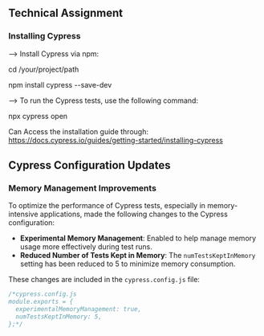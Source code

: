 ## Technical Assignment

### Installing Cypress

--> Install Cypress via npm:

cd /your/project/path

npm install cypress --save-dev

--> To run the Cypress tests, use the following command:

npx cypress open

Can Access the installation guide through:
https://docs.cypress.io/guides/getting-started/installing-cypress
## Cypress Configuration Updates

### Memory Management Improvements
To optimize the performance of Cypress tests, especially in memory-intensive applications, made the following changes to the Cypress configuration:

- **Experimental Memory Management**: Enabled to help manage memory usage more effectively during test runs.
- **Reduced Number of Tests Kept in Memory**: The `numTestsKeptInMemory` setting has been reduced to 5 to minimize memory consumption.

These changes are included in the `cypress.config.js`  file:

```javascript
/*cypress.config.js
module.exports = {
  experimentalMemoryManagement: true,
  numTestsKeptInMemory: 5,
};*/

